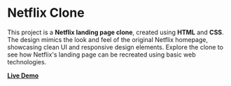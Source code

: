 # Netflix Clone

This project is a **Netflix landing page clone**, created using **HTML** and **CSS**. The design mimics the look and feel of the original Netflix homepage, showcasing clean UI and responsive design elements. Explore the clone to see how Netflix's landing page can be recreated using basic web technologies.

[**Live Demo**](https://sanuj14.github.io/Netflix-Clone)


